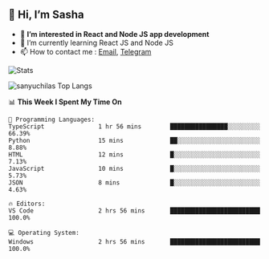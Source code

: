 ## 👋 Hi, I’m Sasha

- 👀 **I’m interested in React and Node JS app development** 
- 🌱 I’m currently learning React JS and Node JS
- 📫 How to contact me : [Email](mailto:sanyuchilas@gmail.com), [Telegram](https://t.me/sanyuchilas)

![Stats](https://github-readme-stats.vercel.app/api?username=sanyuchilas&show_icons=true&theme=react&hide=issues&count_private=true&layout=compact)

![sanyuchilas Top Langs](https://github-readme-stats.vercel.app/api/top-langs/?username=sanyuchilas&theme=react&hide_border=true&include_all_commits=true&count_private=true)

<!--START_SECTION:waka-->
📊 **This Week I Spent My Time On** 

```text
💬 Programming Languages: 
TypeScript               1 hr 56 mins        ████████████████░░░░░░░░░   66.39% 
Python                   15 mins             ██░░░░░░░░░░░░░░░░░░░░░░░   8.88% 
HTML                     12 mins             █░░░░░░░░░░░░░░░░░░░░░░░░   7.13% 
JavaScript               10 mins             █░░░░░░░░░░░░░░░░░░░░░░░░   5.73% 
JSON                     8 mins              █░░░░░░░░░░░░░░░░░░░░░░░░   4.63%

🔥 Editors: 
VS Code                  2 hrs 56 mins       █████████████████████████   100.0%

💻 Operating System: 
Windows                  2 hrs 56 mins       █████████████████████████   100.0%

```


<!--END_SECTION:waka-->
